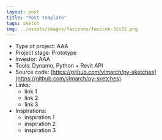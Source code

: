 ```yaml
---
layout: post
title: "Post template"
tags: sketch
img: ../assets/images/favicons/favicon-32x32.png
---
```


- Type of project: AAA
- Project stage: Prototype
- Investor: AAA
- Tools: Dynamo, Python + Revit API
- Source code: [https://github.com/vlmarch/py-sketches](https://github.com/vlmarch/py-sketches)
- Links:
    - link 1
    - link 2
    - link 3
- Inspirations:
    - inspiration 1
    - inspiration 2
    - inspiration 3
